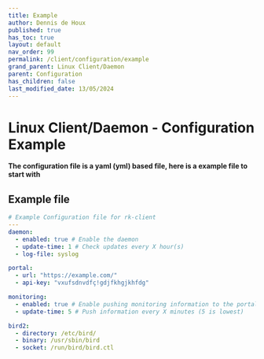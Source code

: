 ```yaml
---
title: Example
author: Dennis de Houx
published: true
has_toc: true
layout: default
nav_order: 99
permalink: /client/configuration/example
grand_parent: Linux Client/Daemon
parent: Configuration
has_children: false
last_modified_date: 13/05/2024
---
```


# Linux Client/Daemon - Configuration Example

**The configuration file is a yaml (yml) based file, here is a example file to start with**

## Example file

```yaml
# Example Configuration file for rk-client
---
daemon:
  - enabled: true # Enable the daemon
  - update-time: 1 # Check updates every X hour(s)
  - log-file: syslog

portal:
  - url: "https://example.com/"
  - api-key: "vxufsdnvdfç!gdjfkhgjkhfdg"

monitoring:
  - enabled: true # Enable pushing monitoring information to the portal
  - update-time: 5 # Push information every X minutes (5 is lowest)

bird2:
  - directory: /etc/bird/
  - binary: /usr/sbin/bird
  - socket: /run/bird/bird.ctl
```
